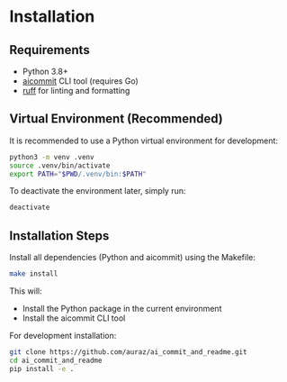 # Installation

## Requirements

- Python 3.8+
- [aicommit](https://github.com/coder/aicommit) CLI tool (requires Go)
- [ruff](https://github.com/astral-sh/ruff) for linting and formatting

## Virtual Environment (Recommended)

It is recommended to use a Python virtual environment for development:

```sh
python3 -m venv .venv
source .venv/bin/activate
export PATH="$PWD/.venv/bin:$PATH"
```

To deactivate the environment later, simply run:

```sh
deactivate
```

## Installation Steps

Install all dependencies (Python and aicommit) using the Makefile:

```sh
make install
```

This will:
- Install the Python package in the current environment
- Install the aicommit CLI tool


For development installation:

```sh
git clone https://github.com/auraz/ai_commit_and_readme.git
cd ai_commit_and_readme
pip install -e .
```
